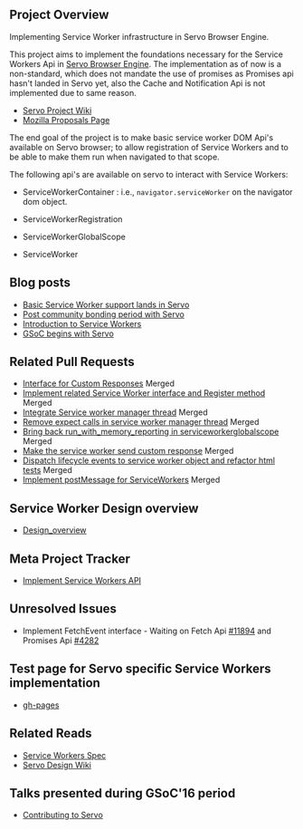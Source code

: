 ## Project Overview

Implementing Service Worker infrastructure in Servo Browser Engine.

This project aims to implement the foundations necessary for the Service Workers Api in [Servo Browser Engine](https://github.com/servo/servo). The implementation as of now is a non-standard, which does not mandate the use of promises as Promises api hasn't landed in Servo yet, also the Cache and Notification Api is not implemented due to same reason.

* [Servo Project Wiki](https://github.com/servo/servo/wiki/Summer-of-Code-2016:-ServiceWorker-infrastructure)
* [Mozilla Proposals Page](https://summerofcode.withgoogle.com/organizations/5256839985889280/#4504639135285248)

The end goal of the project is to make basic service worker DOM Api's available on Servo browser; to allow registration of Service Workers and to be able to make them run when navigated to that scope.

The following api's are available on servo to interact with Service Workers:

* ServiceWorkerContainer : i.e., `navigator.serviceWorker` on the navigator dom object.

* ServiceWorkerRegistration

* ServiceWorkerGlobalScope

* ServiceWorker

## Blog posts

* [Basic Service Worker support lands in Servo](http://creativcoder.xyz/post/service-worker-in-servo/)
* [Post community bonding period with Servo](http://creativcoder.xyz/post/post-community-bonding-gsoc-servo/)
* [Introduction to Service Workers](http://creativcoder.xyz/post/service-workers-on-web/)
* [GSoC begins with Servo](http://creativcoder.xyz/post/so-it-begins-gsoc16/)

## Related Pull Requests

* [Interface for Custom Responses](https://github.com/servo/servo/pull/10961) Merged
* [Implement related Service Worker interface and Register method](https://github.com/servo/servo/pull/11114) Merged
* [Integrate Service worker manager thread](https://github.com/servo/servo/pull/11727) Merged
* [Remove expect calls in service worker manager thread](https://github.com/servo/servo/pull/12518) Merged
* [Bring back run_with_memory_reporting in serviceworkerglobalscope](https://github.com/servo/servo/pull/12557) Merged
* [Make the service worker send custom response](https://github.com/servo/servo/pull/12582) Merged
* [Dispatch lifecycle events to service worker object and refactor html tests](https://github.com/servo/servo/pull/12682) Merged
* [Implement postMessage for ServiceWorkers](https://github.com/servo/servo/pull/12910) Merged

## Service Worker Design overview

* [Design_overview](design_overview/README.md)

## Meta Project Tracker

* [Implement Service Workers API](https://github.com/servo/servo/issues/11091)

## Unresolved Issues
* Implement FetchEvent interface - Waiting on Fetch Api [#11894](https://github.com/servo/servo/issues/11894) and Promises Api [#4282](https://github.com/servo/servo/issues/4282)

## Test page for Servo specific Service Workers implementation

* [gh-pages](https://github.com/creativcoder/gsoc16/tree/gh-pages)

## Related Reads

* [Service Workers Spec](https://github.com/slightlyoff/ServiceWorker)
* [Servo Design Wiki](https://github.com/servo/servo/wiki/Design)


## Talks presented during GSoC'16 period

* [Contributing to Servo](https://github.com/opensource101/contributing_to_servo)
